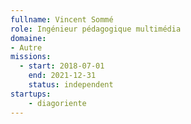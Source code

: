 ```yaml
---
fullname: Vincent Sommé
role: Ingénieur pédagogique multimédia
domaine: 
- Autre
missions:
  - start: 2018-07-01
    end: 2021-12-31
    status: independent
startups:
    - diagoriente
---
```


